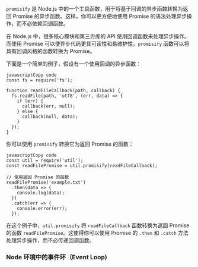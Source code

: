 `promisify` 是 Node.js 中的一个工具函数，用于将基于回调的异步函数转换为返回 Promise 的异步函数。这样，你可以更方便地使用 Promise 的语法处理异步操作，而不必依赖回调函数。

在 Node.js 中，很多核心模块和第三方库的 API 使用回调函数来处理异步操作。而使用 Promise 可以使异步代码更具可读性和易维护性。`promisify` 函数可以将具有回调风格的函数转换为 Promise。

下面是一个简单的例子，假设有一个使用回调的异步函数：

```
javascriptCopy code
const fs = require('fs');

function readFileCallback(path, callback) {
  fs.readFile(path, 'utf8', (err, data) => {
    if (err) {
      callback(err, null);
    } else {
      callback(null, data);
    }
  });
}

```

你可以使用 `promisify` 转换它为返回 Promise 的函数：

```
javascriptCopy code
const util = require('util');
const readFilePromise = util.promisify(readFileCallback);

// 使用返回 Promise 的函数
readFilePromise('example.txt')
  .then(data => {
    console.log(data);
  })
  .catch(err => {
    console.error(err);
  });

```

在这个例子中，`util.promisify` 将 `readFileCallback` 函数转换为返回 Promise 的函数 `readFilePromise`。这使得你可以使用 Promise 的 `.then` 和 `.catch` 方法处理异步操作，而不必传递回调函数。



### Node 环境中的事件环（Event Loop)